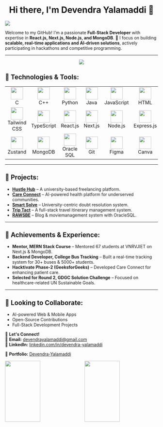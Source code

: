 <h1 align="center"> Hi there, I'm Devendra Yalamaddi 👋</h1>

[![](https://visitcount.itsvg.in/api?id=devendrayalamaddi&label=Profile%20Views&color=0&icon=8&pretty=false)](https://github.com/Devyalamaddi/)

Welcome to my GitHub! I'm a passionate **Full-Stack Developer** with expertise in **React.js, Next.js, Node.js, and MongoDB**. 🚀 I focus on building **scalable, real-time applications and AI-driven solutions**, actively participating in hackathons and competitive programming.

---

<p align="center">
  <img src="https://readme-typing-svg.herokuapp.com?font=Fira+Code&weight=500&size=24&pause=1000&color=F79D00&center=true&vCenter=true&multiline=true&width=700&height=100&lines=Full-Stack+Developer+%7C+AI+Enthusiast;Building+Scalable+and+Impactful+Solutions!">
</p>

## 🚀 Technologies & Tools:

<table>
  <tr>
    <td align="center"><img src="https://skillicons.dev/icons?i=c" width="40" height="40"/> <br>C</td>
    <td align="center"><img src="https://skillicons.dev/icons?i=cpp" width="40" height="40"/> <br>C++</td>
    <td align="center"><img src="https://skillicons.dev/icons?i=python" width="40" height="40"/> <br>Python</td>
    <td align="center"><img src="https://skillicons.dev/icons?i=java" width="40" height="40"/> <br>Java</td>
    <td align="center"><img src="https://skillicons.dev/icons?i=javascript" width="40" height="40"/> <br>JavaScript</td>
    <td align="center"><img src="https://skillicons.dev/icons?i=html" width="40" height="40"/> <br>HTML</td>
    <td align="center"><img src="https://skillicons.dev/icons?i=css" width="40" height="40"/> <br>CSS</td>
    <td align="center"><img src="https://skillicons.dev/icons?i=bootstrap" width="40" height="40"/> <br>Bootstrap</td>
  </tr>
<tr>
    <td align="center"><img src="https://skillicons.dev/icons?i=tailwind" width="40" height="40"/> <br>Tailwind CSS</td>
    <td align="center"><img src="https://skillicons.dev/icons?i=typescript" width="40" height="40"/> <br>TypeScript</td>
    <td align="center"><img src="https://skillicons.dev/icons?i=react" width="40" height="40"/> <br>React.js</td>
    <td align="center"><img src="https://skillicons.dev/icons?i=nextjs" width="40" height="40"/> <br>Next.js</td>
    <td align="center"><img src="https://skillicons.dev/icons?i=nodejs" width="40" height="40"/> <br>Node.js</td>
    <td align="center"><img src="https://skillicons.dev/icons?i=express" width="40" height="40"/> <br>Express.js</td>
    <td align="center"><img src="https://img.jsdelivr.com/github.com/socketio.png" width="40" height="40"/> <br>Web Sockets</td>
    <td align="center"><img src="https://skillicons.dev/icons?i=redux" width="40" height="40"/> <br>Redux</td>
</tr>
  <tr>
    <td align="center"><img src="https://user-images.githubusercontent.com/958486/218346783-72be5ae3-b953-4dd7-b239-788a882fdad6.svg" width="40" height="40"/> <br>Zustand</td>
    <td align="center"><img src="https://skillicons.dev/icons?i=mongodb" width="40" height="40"/> <br>MongoDB</td>
    <td align="center"><img src="https://img.icons8.com/plasticine/512/oracle-pl-sql--v3.png" width="40" height="40"/> <br>Oracle SQL</td>
    <td align="center"><img src="https://skillicons.dev/icons?i=git" width="40" height="40"/> <br>Git</td>
    <td align="center"><img src="https://skillicons.dev/icons?i=figma" width="40" height="40"/> <br>Figma</td>
    <td align="center"><img src="https://cdn.jsdelivr.net/gh/devicons/devicon/icons/canva/canva-original.svg" width="40" height="40"/> <br>Canva</td>
  </tr>
</table>

---

## 📌 Projects:
- **[Hustle Hub](https://github.com/Devyalamaddi/Hustle-Hub)** – A university-based freelancing platform.
- **[Care Connect](https://github.com/Devyalamaddi/Care-Connect)** – AI-powered health platform for underserved communities.
- **[Smart Solve](https://github.com/Devyalamaddi/Smart-Solve)** – University-centric doubt resolution system.
- **[Trip Tact](https://github.com/Devyalamaddi/Trip-Tact)** – A full-stack travel itinerary management system.
- **[RAWSBE](https://github.com/Devyalamaddi/Rawsbe)** – Blog & moviemanagement system with OracleSQL.

---

## 🎯 Achievements & Experience:
- **Mentor, MERN Stack Course** – Mentored 67 students at VNRVJIET on Next.js & MongoDB.
- **Backend Developer, College Bus Tracking** – Built a real-time tracking system for 30+ buses & 5000+ students.
- **Hacktivate Phase-2 (GeeksforGeeks)** – Developed Care Connect for enhancing patient care.
- **Selected for Round 2, GDGC Solution Challenge** – Focused on healthcare-related UN Sustainable Goals.

---

## 🤝 Looking to Collaborate:  
- AI-powered Web & Mobile Apps  
- Open-Source Contributions  
- Full-Stack Development Projects  

💬 **Let's Connect!**  
📧 **Email:** [devendrayalamaddi@gmail.com](mailto:devendrayalamaddi@gmail.com)  
🔗 **LinkedIn:** [linkedin.com/in/devendra-yalamaddi](https://www.linkedin.com/in/devendra-yalamaddi)

🚀 **Portfolio:** [Devendra-Yalamaddi](https://devendra-yalamaddi.vercel.app/)



<div style="display: flex; justify-content: space-between;">
  <img src="https://github-readme-stats.vercel.app/api?username=devyalamaddi&theme=radical&show_icons=true&hide_border=false&count_private=true" style="width: 48%; height: 200px; object-fit: cover;"/>
  <img src="https://github-readme-streak-stats.herokuapp.com/?user=devyalamaddi&theme=radical&hide_border=false" style="width: 48%; height: 200px; object-fit: cover;"/>
</div>
